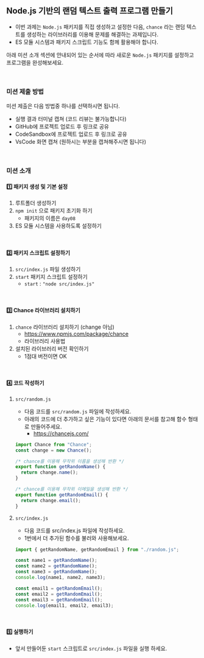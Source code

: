## Node.js 기반의 랜덤 텍스트 출력 프로그램 만들기

- 이번 과제는 `Node.js` 패키지를 직접 생성하고 설정한 다음,
  `chance` 라는 랜덤 텍스트를 생성하는 라이브러리를 이용해 문제를 해결하는 과제입니다.
- ES 모듈 시스템과 패키지 스크립트 기능도 함께 활용해야 합니다.

아래 미션 소개 섹션에 안내되어 있는 순서에 따라 새로운 `Node.js` 패키지를 설정하고 프로그램을 완성해보세요.

<br>

### 미션 제출 방법

미션 제출은 다음 방법중 하나를 선택하시면 됩니다.

- 실행 결과 터미널 캡쳐 (코드 리뷰는 불가능합니다)
- GitHub에 프로젝트 업로드 후 링크로 공유
- CodeSandbox에 프로젝트 업로드 후 링크로 공유
- VsCode 화면 캡쳐 (원하시는 부분을 캡쳐해주시면 됩니다)

<br>

### 미션 소개

#### 1️⃣ 패키지 생성 및 기본 설정

1. 루트폴더 생성하기
2. `npm init` 으로 패키지 초기화 하기
   - 패키지의 이름은 `day08`
3. ES 모듈 시스템을 사용하도록 설정하기

<br>

#### 2️⃣ 패키지 스크립트 설정하기

1. `src/index.js` 파일 생성하기
2. `start` 패키지 스크립트 설정하기
   - `start` : `"node src/index.js"`

<br>

#### 3️⃣ Chance 라이브러리 설치하기

1. `chance` 라이브러리 설치하기 (change 아님)
   - https://www.npmjs.com/package/chance
   - 라이브러리 사용법
2. 설치된 라이브러리 버전 확인하기
   - 1점대 버전이면 OK

<br>

#### 4️⃣ 코드 작성하기

1. `src/random.js`

   - 다음 코드를 `src/random.js` 파일에 작성하세요.
   - 아래의 코드에 더 추가하고 싶은 기능이 있다면 아래의 문서를 참고해 함수 형태로 만들어주세요.
     - https://chancejs.com/

   ```javascript
   import Chance from "Chance";
   const change = new Chance();

   /* chance를 이용해 무작위 이름을 생성해 반환 */
   export function getRandomName() {
     return change.name();
   }

   /* chance를 이용해 무작위 이메일을 생성해 반환 */
   export function getRandomEmail() {
     return change.email();
   }
   ```

2. `src/index.js`

   - 다음 코드를 src/index.js 파일에 작성하세요.
   - 1번에서 더 추가된 함수를 불러와 사용해보세요.

   ```javascript
   import { getRandomName, getRandomEmail } from "./random.js";

   const name1 = getRandomName();
   const name2 = getRandomName();
   const name3 = getRandomName();
   console.log(name1, name2, name3);

   const email1 = getRandomEmail();
   const email2 = getRandomEmail();
   const email3 = getRandomEmail();
   console.log(email1, email2, email3);
   ```

<br>

#### 5️⃣ 실행하기

- 앞서 만들어둔 `start` 스크립트로 `src/index.js` 파일을 실행 하세요.
